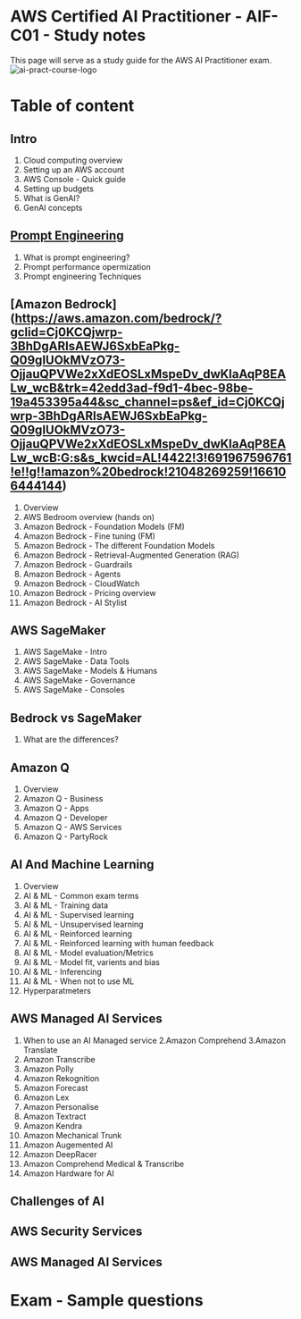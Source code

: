 # AWS Certified AI Practitioner - AIF-C01 - Study notes
This page will serve as a study guide for the AWS AI Practitioner exam.
![ai-pract-course-logo](https://github.com/user-attachments/assets/599b3e9c-dde3-4a54-9c66-cf1e5a000957)

# Table of content

## Intro
1. Cloud computing overview
2. Setting up an AWS account
3. AWS Console - Quick guide
3. Setting up budgets
4. What is GenAI?
5. GenAI concepts
   
## [Prompt Engineering](https://aws.amazon.com/what-is/prompt-engineering/)
1. What is prompt engineering?
2. Prompt performance opermization
3. Prompt engineering Techniques

## [Amazon Bedrock] (https://aws.amazon.com/bedrock/?gclid=Cj0KCQjwrp-3BhDgARIsAEWJ6SxbEaPkg-Q09gIUOkMVzO73-OjjauQPVWe2xXdEOSLxMspeDv_dwKIaAqP8EALw_wcB&trk=42edd3ad-f9d1-4bec-98be-19a453395a44&sc_channel=ps&ef_id=Cj0KCQjwrp-3BhDgARIsAEWJ6SxbEaPkg-Q09gIUOkMVzO73-OjjauQPVWe2xXdEOSLxMspeDv_dwKIaAqP8EALw_wcB:G:s&s_kwcid=AL!4422!3!691967596761!e!!g!!amazon%20bedrock!21048269259!166106444144)
1. Overview
2. AWS Bedroom overview (hands on)
3. Amazon Bedrock - Foundation Models (FM)
4. Amazon Bedrock - Fine tuning (FM)
5. Amazon Bedrock - The different Foundation Models
6. Amazon Bedrock - Retrieval-Augmented Generation (RAG)
7. Amazon Bedrock - Guardrails
8. Amazon Bedrock - Agents
9. Amazon Bedrock - CloudWatch
10. Amazon Bedrock - Pricing overview
11. Amazon Bedrock - AI Stylist

## AWS SageMaker
1. AWS SageMake - Intro
2. AWS SageMake - Data Tools
3. AWS SageMake - Models & Humans
4. AWS SageMake - Governance
5. AWS SageMake - Consoles

## Bedrock vs SageMaker
1. What are the differences?
   
## Amazon Q
1. Overview
2. Amazon Q - Business
3. Amazon Q - Apps
4. Amazon Q - Developer
5. Amazon Q - AWS Services
6. Amazon Q - PartyRock

## AI And Machine Learning
1. Overview
2. AI & ML - Common exam terms
3. AI & ML - Training data
4. AI & ML - Supervised learning
5. AI & ML - Unsupervised learning
6. AI & ML - Reinforced learning
7. AI & ML - Reinforced learning with human feedback
8. AI & ML - Model evaluation/Metrics
9. AI & ML - Model fit, varients and bias
10. AI & ML - Inferencing
11. AI & ML - When not to use ML
12. Hyperparatmeters

## AWS Managed AI Services
1. When to use an AI Managed service
2.Amazon Comprehend
3.Amazon Translate
4. Amazon Transcribe
5. Amazon Polly
6. Amazon Rekognition
7. Amazon Forecast
8. Amazon Lex
9. Amazon Personalise
10. Amazon Textract
11. Amazon Kendra
12. Amazon Mechanical Trunk
12. Amazon Augemented AI
14. Amazon DeepRacer
15. Amazon Comprehend Medical & Transcribe
16. Amazon Hardware for AI

## Challenges of AI

## AWS Security Services

## AWS Managed AI Services

# Exam - Sample questions
